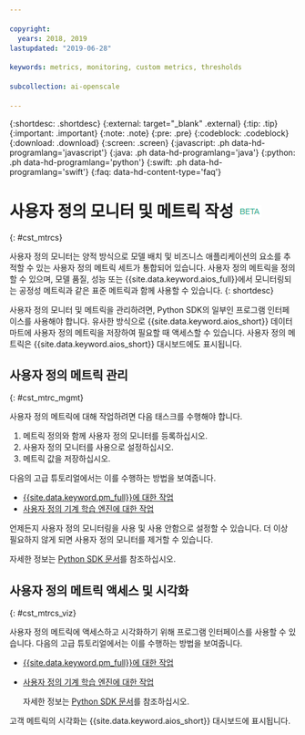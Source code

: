 ```yaml
---

copyright:
  years: 2018, 2019
lastupdated: "2019-06-28"

keywords: metrics, monitoring, custom metrics, thresholds

subcollection: ai-openscale

---
```


{:shortdesc: .shortdesc}
{:external: target="_blank" .external}
{:tip: .tip}
{:important: .important}
{:note: .note}
{:pre: .pre}
{:codeblock: .codeblock}
{:download: .download}
{:screen: .screen}
{:javascript: .ph data-hd-programlang='javascript'}
{:java: .ph data-hd-programlang='java'}
{:python: .ph data-hd-programlang='python'}
{:swift: .ph data-hd-programlang='swift'}
{:faq: data-hd-content-type='faq'}

# 사용자 정의 모니터 및 메트릭 작성 ![베타 태그](images/beta.png)
{: #cst_mtrcs}

사용자 정의 모니터는 양적 방식으로 모델 배치 및 비즈니스 애플리케이션의 요소를 추적할 수 있는 사용자 정의 메트릭 세트가 통합되어 있습니다. 사용자 정의 메트릭을 정의할 수 있으며, 모델 품질, 성능 또는 {{site.data.keyword.aios_full}}에서 모니터링되는 공정성 메트릭과 같은 표준 메트릭과 함께 사용할 수 있습니다.
{: shortdesc}

사용자 정의 모니터 및 메트릭을 관리하려면, Python SDK의 일부인 프로그램 인터페이스를 사용해야 합니다. 유사한 방식으로 {{site.data.keyword.aios_short}} 데이터 마트에 사용자 정의 메트릭을 저장하여 필요할 때 액세스할 수 있습니다. 사용자 정의 메트릭은 {{site.data.keyword.aios_short}} 대시보드에도 표시됩니다.

## 사용자 정의 메트릭 관리
{: #cst_mtrc_mgmt}

사용자 정의 메트릭에 대해 작업하려면 다음 태스크를 수행해야 합니다.

1. 메트릭 정의와 함께 사용자 정의 모니터를 등록하십시오.
2. 사용자 정의 모니터를 사용으로 설정하십시오.
3. 메트릭 값을 저장하십시오.

다음의 고급 튜토리얼에서는 이를 수행하는 방법을 보여줍니다.

- [{{site.data.keyword.pm_full}}에 대한 작업](https://github.com/pmservice/ai-openscale-tutorials/blob/master/notebooks/Watson%20OpenScale%20and%20Watson%20ML%20Engine.ipynb)
- [사용자 정의 기계 학습 엔진에 대한 작업](https://github.com/pmservice/ai-openscale-tutorials/blob/master/notebooks/AI%20OpenScale%20and%20Custom%20ML%20Engine.ipynb)

언제든지 사용자 정의 모니터링을 사용 및 사용 안함으로 설정할 수 있습니다. 더 이상 필요하지 않게 되면 사용자 정의 모니터를 제거할 수 있습니다.

자세한 정보는 [Python SDK 문서](http://ai-openscale-python-client.mybluemix.net/)를 참조하십시오.

## 사용자 정의 메트릭 액세스 및 시각화
{: #cst_mtrcs_viz}

사용자 정의 메트릭에 액세스하고 시각화하기 위해 프로그램 인터페이스를 사용할 수 있습니다. 다음의 고급 튜토리얼에서는 이를 수행하는 방법을 보여줍니다.

- [{{site.data.keyword.pm_full}}에 대한 작업](https://github.com/pmservice/ai-openscale-tutorials/blob/master/notebooks/Watson%20OpenScale%20and%20Watson%20ML%20Engine.ipynb)
- [사용자 정의 기계 학습 엔진에 대한 작업](https://github.com/pmservice/ai-openscale-tutorials/blob/master/notebooks/AI%20OpenScale%20and%20Custom%20ML%20Engine.ipynb)

   자세한 정보는 [Python SDK 문서](http://ai-openscale-python-client.mybluemix.net/)를 참조하십시오.

고객 메트릭의 시각화는 {{site.data.keyword.aios_short}} 대시보드에 표시됩니다.

<!---
![screen shot with metrics from Advanced Tutorial](images/adv_tutorial_metrics.png)
--->

